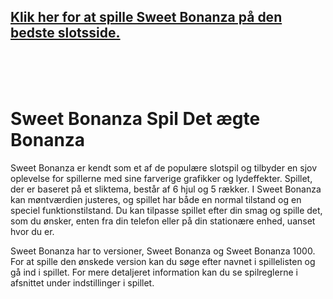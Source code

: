 ## [Klik her for at spille Sweet Bonanza på den bedste slotsside.](https://cutt.ly/SeHYCYw0)
<br>
<br>
<br>

# Sweet Bonanza Spil Det ægte Bonanza

Sweet Bonanza er kendt som et af de populære slotspil og tilbyder en sjov oplevelse for spillerne med sine farverige grafikker og lydeffekter. Spillet, der er baseret på et sliktema, består af 6 hjul og 5 rækker. I Sweet Bonanza kan møntværdien justeres, og spillet har både en normal tilstand og en speciel funktionstilstand. Du kan tilpasse spillet efter din smag og spille det, som du ønsker, enten fra din telefon eller på din stationære enhed, uanset hvor du er.

Sweet Bonanza har to versioner, Sweet Bonanza og Sweet Bonanza 1000. For at spille den ønskede version kan du søge efter navnet i spillelisten og gå ind i spillet. For mere detaljeret information kan du se spilreglerne i afsnittet under indstillinger i spillet.
